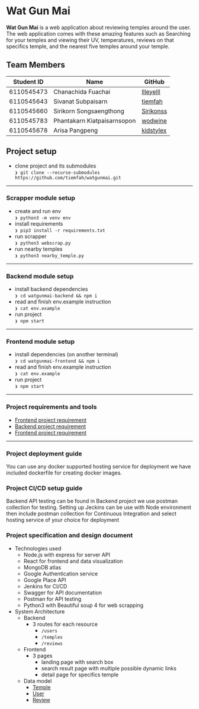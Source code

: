 

# Wat Gun Mai

**Wat Gun Mai** is a web application about reviewing temples around the user. The web application comes with these amazing features such as Searching for your temples and viewing their UV, temperatures, reviews on that specifics temple, and the nearest five temples around your temple.

Team Members
---

| Student ID   | Name                         | GitHub                                        |
|--------------|------------------------------|-----------------------------------------------|
| 6110545473   | Chanachida Fuachai           | [llleyelll](https://github.com/llleyelll)     |
| 6110545643   | Sivanat Subpaisarn           | [tiemfah](https://github.com/tiemfah)         |
| 6110545660   | Sirikorn Songsaengthong      | [Sirikonss](https://github.com/Sirikonss)     |
| 6110545783   | Phantakarn Kiatpaisarnsopon  | [wodwine](https://github.com/wodwine)         |
| 6110545678   | Arisa Pangpeng               | [kidstylex](https://github.com/kidstylex)         |

Project setup
---
 * clone project and its submodules   
 `❯ git clone --recurse-submodules https://github.com/tiemfah/watgunmai.git`  
 ---
 ### Scrapper module setup
 * create and run env  
 `❯ python3 -m venv env`
 * install requirements  
 `❯ pip3 install -r requirements.txt`  
 * run scrapper  
 `❯ python3 webscrap.py` 
 * run nearby temples  
 `❯ python3 nearby_temple.py` 
 ---
 ### Backend module setup
 * install backend dependencies  
 `❯ cd watgunmai-backend && npm i`  
 * read and finish env.example instruction  
 `❯ cat env.example`  
 * run project  
 `❯ npm start`
 ---
 ### Frontend module setup
 * install dependencies (on another terminal)  
 `❯ cd watgunmai-frontend && npm i` 
 * read and finish env.example instruction  
 `❯ cat env.example` 
 * run project  
 `❯ npm start`
 ---
### Project requirements and tools
 - [Frontend project requirement](https://github.com/tiemfah/watgunmai-frontend/blob/main/package.json)
 - [Backend project requirement](https://github.com/tiemfah/watgunmai-backend/blob/main/package.json)
 - [Frontend project requirement](https://github.com/tiemfah/watgunmai-scrapper/blob/main/requirements.txt)
---

### Project deployment guide
You can use any docker supported hosting service for deployment we have included dockerfile for creating docker images.

### Project CI/CD setup guide
Backend API testing can be found in Backend project we use postman collection for testing.
Setting up Jeckins can be use with Node environment then include postman collection for Continuous Integration and select hosting service of your choice for deployment

### Project specification and design document

 - Technologies used
	 - Node.js with express for server API
	 - React for frontend and data visualization
	 - MongoDB atlas
	 - Google Authentication service
	 - Google Place API
	 - Jenkins for CI/CD
	 - Swagger for API documentation
	 - Postman for API testing 
	 - Python3 with Beautiful soup 4 for web scrapping
 - System Architecture
	 - Backend
		 - 3 routes for each resource
			 - `/users`
			 - `/temples`
			 - `/reviews`
	 - Frontend
		 - 3 pages
			 - landing page with search box
			 - search result page with multiple possible dynamic links
			 - detail page for specifics temple
	 - Data model
		 - [Temple](https://github.com/tiemfah/watgunmai-backend/blob/main/models/temple.js)
		 - [User](https://github.com/tiemfah/watgunmai-backend/blob/main/models/user.js)
		 - [Review](https://github.com/tiemfah/watgunmai-backend/blob/main/models/review.js)
  
